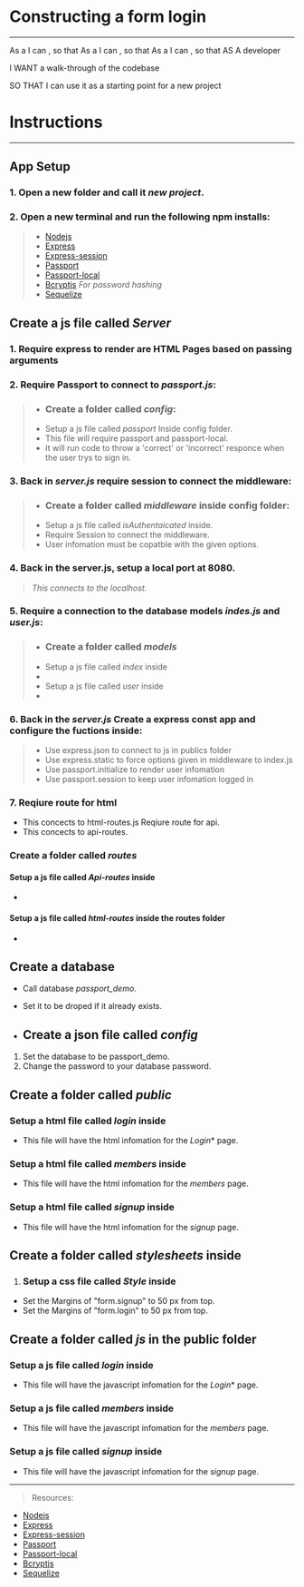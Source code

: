 # **Constructing a form login**
---
As a <role> I can <capability>, so that <receive benefit>
As a <role> I can <capability>, so that <receive benefit>
As a <role> I can <capability>, so that <receive benefit>
AS A developer

I WANT a walk-through of the codebase

SO THAT I can use it as a starting point for a new project


# **Instructions**
---
## App Setup


### 1. Open a new folder and call it *new project*.
### 2. Open a new terminal and run the following npm installs: 
> * [Nodejs](https://nodejs.org/en/)
> * [Express](https://www.npmjs.com/package/express)
> * [Express-session](https://www.npmjs.com/package/express-session)
> * [Passport](https://www.npmjs.com/package/passport)
> * [Passport-local](https://www.npmjs.com/package/passport-local)
> * [Bcryptjs](https://www.npmjs.com/package/bcryptjs)
    *For password hashing*
> * [Sequelize](https://sequelize.org/)



## Create a js file called *Server*

### 1. Require express to render are HTML Pages based on passing arguments
### 2. Require Passport to connect to *passport.js*:

>* ### Create a folder called *config*:
>* Setup a js file called *passport* Inside config folder.
>* This file will require passport and passport-local.
>* It will run code to throw a 'correct' or 'incorrect' responce when the user trys to sign in.


### 3. Back in *server.js* require session to connect the middleware:

>* ### Create a folder called *middleware* inside config folder:
>* Setup a js file called *isAuthentaicated* inside.
>* Require Session to connect the middleware.
>* User infomation must be copatble with the given options.

### 4. Back in the server.js, setup a local port at 8080. 
> *This connects to the localhost.*

### 5. Require a connection to the database models *indes.js* and *user.js*:
>* ### Create a folder called *models*
>* Setup a js file called *index* inside
>*
>* Setup a js file called *user* inside
>*
### 6. Back in the *server.js* Create a express const app and configure the fuctions inside:
>* Use express.json to connect to js in publics folder
>* Use express.static to force options given in middleware to index.js
>* Use passport.initialize to render user infomation
>* Use passport.session to keep user infomation logged in


### 7. Reqiure route for html
* This concects to html-routes.js
Reqiure route for api.
* This concects to api-routes.
### Create a folder called *routes*
#### Setup a js file called *Api-routes* inside
*

#### Setup a js file called *html-routes* inside the routes folder
*



## Create a database
* Call database *passport_demo*.
* Set it to be droped if it already exists.

* ## Create a json file called *config*
1. Set the database to be passport_demo.
2. Change the password to your database password.

## Create a folder called *public* 
### Setup a html file called *login* inside
* This file will have the html infomation for the *Login** page.
### Setup a html file called *members* inside
* This file will have the html infomation for the *members* page.
### Setup a html file called *signup* inside
* This file will have the html infomation for the *signup* page.

## Create a folder called *stylesheets* inside
1. ### Setup a css file called *Style* inside
* Set the Margins of "form.signup" to 50 px from top.
* Set the Margins of "form.login" to 50 px from top.

## Create a folder called *js* in the public folder
### Setup a js file called *login* inside
* This file will have the javascript infomation for the *Login** page.
### Setup a js file called *members* inside
* This file will have the javascript infomation for the *members* page.
### Setup a js file called *signup* inside
* This file will have the javascript infomation for the *signup* page.




---
> Resources:
* [Nodejs](https://nodejs.org/en/)
* [Express](https://www.npmjs.com/package/express)
* [Express-session](https://www.npmjs.com/package/express-session)
* [Passport](https://www.npmjs.com/package/passport)
* [Passport-local](https://www.npmjs.com/package/passport-local)
* [Bcryptjs](https://www.npmjs.com/package/bcryptjs)
* [Sequelize](https://sequelize.org/)
